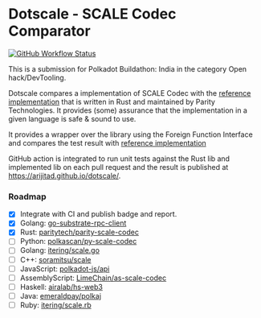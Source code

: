 # Dotscale - SCALE Codec Comparator

<a href="https://arijitad.github.io/dotscale/" target="_blank">[![GitHub Workflow Status](https://img.shields.io/github/workflow/status/arijitAD/dotscale/Test%20and%20Deploy%20report?label=SCALE%20Codec%20Compatibility)](https://arijitad.github.io/dotscale/)</a>

This is a submission for Polkadot Buildathon: India in the category Open hack/DevTooling.

Dotscale compares a implementation of SCALE Codec with the [reference implementation](https://github.com/paritytech/parity-scale-codec) that is written in Rust and maintained by Parity Technologies. It provides (some) assurance that the implementation in a given language is safe & sound to use.

It provides a wrapper over the library using the Foreign Function Interface and compares the test result with [reference implementation](https://github.com/paritytech/parity-scale-codec) 

GitHub action is integrated to run unit tests against the Rust lib and implemented lib on each pull request and the result is published at https://arijitad.github.io/dotscale/. 

### Roadmap
- [x] Integrate with CI and publish badge and report.
- [x] Golang: [go-substrate-rpc-client](https://github.com/centrifuge/go-substrate-rpc-client/tree/master/scale)
- [x] Rust: [paritytech/parity-scale-codec](https://github.com/paritytech/parity-scale-codec)
- [ ] Python: [polkascan/py-scale-codec](https://github.com/polkascan/py-scale-codec)
- [ ] Golang: [itering/scale.go](https://github.com/itering/scale.go)
- [ ] C++: [soramitsu/scale](https://github.com/soramitsu/kagome/tree/master/core/scale)
- [ ] JavaScript: [polkadot-js/api](https://github.com/polkadot-js/api)
- [ ] AssemblyScript: [LimeChain/as-scale-codec](https://github.com/LimeChain/as-scale-codec)
- [ ] Haskell: [airalab/hs-web3](https://github.com/airalab/hs-web3)
- [ ] Java: [emeraldpay/polkaj](https://github.com/emeraldpay/polkaj)
- [ ] Ruby: [itering/scale.rb](https://github.com/itering/scale.rb)
